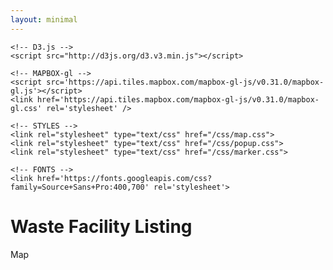 ```yaml
---
layout: minimal
---
```


<!DOCTYPE html>
<html>
<head>

  <meta charset=utf-8 />

  <title>Waste Facility Map</title>

    <!-- D3.js -->
    <script src="http://d3js.org/d3.v3.min.js"></script>

    <!-- MAPBOX-gl -->
    <script src='https://api.tiles.mapbox.com/mapbox-gl-js/v0.31.0/mapbox-gl.js'></script>
    <link href='https://api.tiles.mapbox.com/mapbox-gl-js/v0.31.0/mapbox-gl.css' rel='stylesheet' />

    <!-- STYLES -->
    <link rel="stylesheet" type="text/css" href="/css/map.css">
    <link rel="stylesheet" type="text/css" href="/css/popup.css">
    <link rel="stylesheet" type="text/css" href="/css/marker.css">

    <!-- FONTS -->
    <link href='https://fonts.googleapis.com/css?family=Source+Sans+Pro:400,700' rel='stylesheet'>


</head>

<body>

<div class='sidebar'>
  <div class='heading'>
    <h1>Waste Facility Listing</h1>
  </div>
  <div id='listings' class='listings'></div>
</div>


<div id='map' class='map pad2'>Map</div>


<script>

// This will let you use the .remove() function later on
if (!('remove' in Element.prototype)) {
  Element.prototype.remove = function() {
    if (this.parentNode) {
      this.parentNode.removeChild(this);
    }
  };
}


// initialize the map
mapboxgl.accessToken = 'pk.eyJ1IjoiZXN0YW1ib2xpZXZhIiwiYSI6ImNpeXZudHB3czAwMjcyd21zcHFidjZ2eWUifQ.fMIEvI7LPrICPLuf8RJ4xA';

var map = new mapboxgl.Map({
  // container id specified in the HTML
  container: 'map',
  // style URL
  style: 'mapbox://styles/mapbox/light-v9',
  // initial position in [long, lat] format
  center: [-77.034084, 38.909671],
  // initial zoom
  zoom: 14
});


d3.json("/data/sweetgreen.geojson", function(facilities)
{
  console.log(facilities);

  map.on('load', function(e) {
  // Add the data to your map as a layer
  map.addSource('places', {
    type: 'geojson',
    data: facilities
  });

  facilities.features.forEach(function(marker) {
    // Create a div element for the marker
    var el = document.createElement('div');
    // Add a class called 'marker' to each div
    el.className = 'marker';
    // By default the image for your custom marker will be anchored
    // by its top left corner. Adjust the position accordingly
    el.style.left = '-28px';
    el.style.top = '-46px';
    // Create the custom markers, set their position, and add to map
    new mapboxgl.Marker(el)
      .setLngLat(marker.geometry.coordinates)
      .addTo(map);

    // add a listener
    el.addEventListener('click', function(e) {
      var activeItem = document.getElementsByClassName('active');
      // 1. Fly to the point
      flyToFacility(marker);
      // 2. Close all other popups and display popup for clicked store
      createPopUp(marker);
      // 3. Highlight listing in sidebar (and remove highlight for all other listings)
      e.stopPropagation();
      if (activeItem[0]) {
        activeItem[0].classList.remove('active');
      }
      var listing = document.getElementById('listing-' + i);
      console.log(listing);
      listing.classList.add('active');
    });

  });

  buildLocationList(facilities);

  // listen for a click on the map

  });

});

// function to iterate over all locations
function buildLocationList(data) {
  // Iterate through the list of stores
  for (i = 0; i < data.features.length; i++) {
    var currentFeature = data.features[i];
    // Shorten data.feature.properties to just `prop` so we're not
    // writing this long form over and over again.
    var prop = currentFeature.properties;
    // Select the listing container in the HTML and append a div
    // with the class 'item' for each store
    var listings = document.getElementById('listings');
    var listing = listings.appendChild(document.createElement('div'));
    listing.className = 'item';
    listing.id = 'listing-' + i;

    // Create a new link with the class 'title' for each store
    // and fill it with the store address
    var link = listing.appendChild(document.createElement('a'));
    link.href = '#';
    link.className = 'title';
    link.dataPosition = i;
    link.innerHTML = prop.address;

    // Create a new div with the class 'details' for each store
    // and fill it with the city and phone number
    var details = listing.appendChild(document.createElement('div'));
    details.innerHTML = prop.city;
    if (prop.phone) {
      details.innerHTML += ' &middot; ' + prop.phoneFormatted;
    }

    // Add an event listener for the links in the sidebar listing
    link.addEventListener('click', function(e) {
      console.log(e);
      // Update the currentFeature to the store associated with the clicked link
      var clickedListing = data.features[this.dataPosition];
      // 1. Fly to the point associated with the clicked link
      flyToFacility(clickedListing);
      // 2. Close all other popups and display popup for clicked store
      createPopUp(clickedListing);
      // 3. Highlight listing in sidebar (and remove highlight for all other listings)
      var activeItem = document.getElementsByClassName('active');
      if (activeItem[0]) {
        activeItem[0].classList.remove('active');
      }
      this.parentNode.classList.add('active');
    });


  }
}

// fly map to location
function flyToFacility(currentFeature) {
  map.flyTo({
    center: currentFeature.geometry.coordinates,
    zoom: 15
  });
}

//  build a pop=up
function createPopUp(currentFeature) {
  var popUps = document.getElementsByClassName('mapboxgl-popup');
  // Check if there is already a popup on the map and if so, remove it
  if (popUps[0]) popUps[0].remove();

  var popup = new mapboxgl.Popup({ closeOnClick: false })
    .setLngLat(currentFeature.geometry.coordinates)
    .setHTML('<h3>Sweetgreen</h3>' +
      '<h4>' + currentFeature.properties.address + '</h4>')
    .addTo(map);
}






</script>

</body>

</html>

